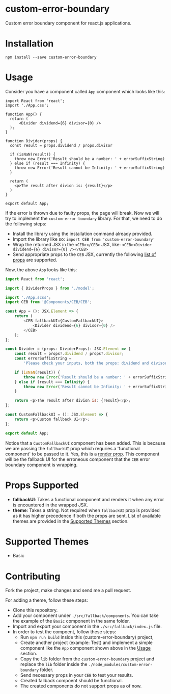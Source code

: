 # custom-error-boundary

Custom error boundary component for react.js applications.

# Installation

`npm install --save custom-error-boundary`

# Usage

Consider you have a component called `App` component which looks like this:

```
import React from 'react';
import './App.css';

function App() {
  return (
      <Divider dividend={6} divisor={0} />
  );
}

function Divider(props) {
  const result = props.dividend / props.divisor

  if (isNaN(result)) {
    throw new Error('Result should be a number: ' + errorSuffixString)
  } else if (result === Infinity) {
    throw new Error('Result cannot be Infinity: ' + errorSuffixString)
  }

  return (
    <p>The result after divion is: {result}</p>
  )
}

export default App;
```

If the error is thrown due to faulty props, the page will break. Now we will try to implement the `custom-error-boundary` library. For that, we need to do the following steps:

-   Install the library using the installation command already provided.
-   Import the library like so: `import CEB from 'custom-error-boundary'`
-   Wrap the returned JSX in the `<CEB></CEB>` JSX, like: `<CEB><Divider dividend={6} divisor={0} /></CEB>`
-   Send appropriate props to the `CEB` JSX, currently the following [list of props](#props-supported) are supported.

Now, the above `App` looks like this:

```js
import React from 'react';

import { DividerProps } from './model';

import './App.scss';
import CEB from '@Components/CEB/CEB';

const App = (): JSX.Element => {
    return (
        <CEB fallbackUI={CustomFallbackUI}>
            <Divider dividend={6} divisor={0} />
        </CEB>
    );
};

const Divider = (props: DividerProps): JSX.Element => {
    const result = props?.dividend / props?.divisor;
    const errorSuffixString =
        'Please check your inputs, both the props: dividend and divisor should be sent and make sure the divisor is not 0.';

    if (isNaN(result)) {
        throw new Error('Result should be a number: ' + errorSuffixString);
    } else if (result === Infinity) {
        throw new Error('Result cannot be Infinity: ' + errorSuffixString);
    }

    return <p>The result after divion is: {result}</p>;
};

const CustomFallbackUI = (): JSX.Element => {
    return <p>Custom fallback UI</p>;
};

export default App;
```

Notice that a `CustomFallbackUI` component has been added. This is because we are passing the `fallbackUI` prop which requries a 'functional component' to be passed to it. Yes, this is a [render prop](https://reactjs.org/docs/render-props.html). This component will be the fallback UI for the erroneous component that the `CEB` error boundary component is wrapping.

# Props Supported

-   **fallbackUI**: Takes a functional component and renders it when any error is encountered in the wrapped JSX.
-   **theme**: Takes a string. Not required when `fallbackUI` prop is provided as it has higher precedence if both the props are sent. List of available themes are provided in the [Supported Themes](#supported-themes) section.

# Supported Themes

-   Basic

# Contributing

Fork the project, make changes and send me a pull request.

For adding a theme, follow these steps:

-   Clone this repository.
-   Add your component under `./src/fallback/components`. You can take the example of the `Basic` component in the same folder.
-   Import and export your component in the `./src/fallback/index.js` file.
-   In order to test the compoent, follow these steps:
    -   Run `npm run build` inside this (custom-error-boundary) project,
    -   Create another project (example: Test) and implement a simple component like the `App` component shown above in the [Usage](#usage) section.
    -   Copy the `lib` folder from the `custom-error-boundary` project and replace the `lib` folder inside the `./node_modules/custom-error-boundary` folder.
    -   Send necessary props in your `CEB` to test your results.
    -   Created fallback compoent should be functional.
    -   The created components do not support props as of now.
